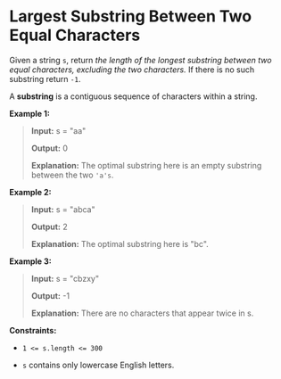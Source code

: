 # Largest Substring Between Two Equal Characters

Given a string <code>s</code>, return *the length of the longest substring between two equal characters, excluding the two characters.* If there is no such substring return <code>-1</code>.

A **substring** is a contiguous sequence of characters within a string.


**Example 1:**
>
> **Input:** s = "aa"
>
> **Output:** 0
>
> **Explanation:** The optimal substring here is an empty substring between the two <code>'a's</code>.

**Example 2:**
>
> **Input:** s = "abca"
>
> **Output:** 2
>
> **Explanation:** The optimal substring here is "bc".

**Example 3:**
>
> **Input:** s = "cbzxy"
>
> **Output:** -1
>
> **Explanation:** There are no characters that appear twice in s.


**Constraints:**

- <code>1 &lt;= s.length &lt;= 300</code>

- <code>s</code> contains only lowercase English letters.

